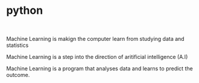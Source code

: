 # python
<title>Learning Python For Machine Learning</title>
<br>
<p>Machine Learning is makign the computer learn from studying data and statistics</p>
<p>Machine Learning is a step into the direction of aritificial intelligence (A.I)</p>
<p>Machine Learning is a program that analyses data and learns to predict the outcome.</p>